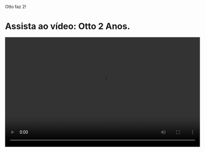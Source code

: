 <!DOCTYPE html>
<html lang="pt-BR">
<head>
    <meta charset="UTF-8">
    <meta name="viewport" content="width=device-width, initial-scale=1.0">
    Otto faz 2!
</head>
<body>
    <h1>Assista ao vídeo: Otto 2 Anos.</h1>
    <video width="640" height="360" controls>
        <source src="teste.mp4" type="video/mp4">
        Seu navegador não suporta a reprodução de vídeos.
   
    <iframe width="560" height="315" src="https://www.youtube.com/embed/eRk8TBdGM1w?si=X7EN7UoYe4EzF4-c" title="YouTube video player" frameborder="0" allow="accelerometer; autoplay; clipboard-write; encrypted-media; gyroscope; picture-in-picture; web-share" referrerpolicy="strict-origin-when-cross-origin" allowfullscreen></iframe>
    </video>
</body>
</html>
